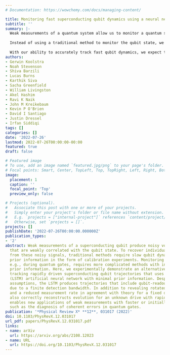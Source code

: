```yaml
---
# Documentation: https://wowchemy.com/docs/managing-content/

title: Monitoring fast superconducting qubit dynamics using a neural network
subtitle: ''
summary: |-
  Weak measurements of a quantum system allow us to monitor a quantum state in real time with only a small disturbance. Finding the quantum state from a series of weak measurements typically involves a “quantum filter” derived from basic laws of quantum mechanics. This traditional weak measurement approach works well if the quantum state changes slowly compared with the detector response time. However, if the qubit changes rapidly, traditional methods that reconstruct the quantum state fail because the detector affects our best estimate of the quantum state. In our experiment, we use weak measurements to monitor fast dynamics of a superconducting qubit coupled to a readout resonator.
  
  Instead of using a traditional method to monitor the qubit state, we develop a new method with a long short-term memory neural network, which learns the quantum mechanics responsible for the state trajectories by itself. The long short-term memory neural network also learns an unexpected correction to the standard quantum filter, which is most clearly visible in the stochastic measurement disturbance of the fast qubit trajectories. Our newly developed theory shows that this correction can be well explained by the memory effect of the detector.
  
  With our ability to accurately track fast qubit dynamics, we expect to see new applications of weak measurements such as diagnosing qubit gates in quantum processors and continuous measurements for quantum error correction.
authors:
- Gerwin Koolstra
- Noah Stevenson
- Shiva Barzili
- Lucas Burns
- Karthik Siva
- Sacha Greenfield
- William Livingston
- Akel Hashim
- Ravi K Naik
- John M Kreikebaum
- Kevin P O'Brien
- David I Santiago
- Justin Dressel
- Irfan Siddiqi
tags: []
categories: []
date: '2022-07-26'
lastmod: 2022-07-26T00:00:00-00:00
featured: true
draft: false

# Featured image
# To use, add an image named `featured.jpg/png` to your page's folder.
# Focal points: Smart, Center, TopLeft, Top, TopRight, Left, Right, BottomLeft, Bottom, BottomRight.
image:
  placement: 1
  caption: ''
  focal_point: 'Top'
  preview_only: false

# Projects (optional).
#   Associate this post with one or more of your projects.
#   Simply enter your project's folder or file name without extension.
#   E.g. `projects = ["internal-project"]` references `content/project/deep-learning/index.md`.
#   Otherwise, set `projects = []`.
projects: []
publishDate: '2022-07-26T00:00:00.000000Z'
publication_types:
- '2'
abstract: Weak measurements of a superconducting qubit produce noisy voltage signals 
  that are weakly correlated with the qubit state. To recover individual quantum trajectories 
  from these noisy signals, traditional methods require slow qubit dynamics and substantial 
  prior information in the form of calibration experiments. Monitoring rapid qubit dynamics, 
  e.g., during quantum gates, requires more complicated methods with increased demand for 
  prior information. Here, we experimentally demonstrate an alternative method for accurately 
  tracking rapidly driven superconducting qubit trajectories that uses a long short-term memory 
  (LSTM) artificial neural network with minimal prior information. Despite few training 
  assumptions, the LSTM produces trajectories that include qubit-readout resonator correlations 
  due to a finite detection bandwidth. In addition to revealing rotated measurement eigenstates 
  and a reduced measurement rate in agreement with theory for a fixed drive, the trained LSTM 
  also correctly reconstructs evolution for an unknown drive with rapid modulation. Our work 
  enables new applications of weak measurements with faster or initially unknown qubit dynamics, 
  such as the diagnosis of coherent errors in quantum gates.
publication: '*Physical Review X* **12**, 031017 (2022)'
doi: 10.1103/PhysRevX.12.031017
url_pdf: papers/PhysRevX.12.031017.pdf
links:
- name: arXiv
  url: https://arxiv.org/abs/2108.12023
- name: URL
  url: https://doi.org/10.1103/PhysRevX.12.031017
---
```

